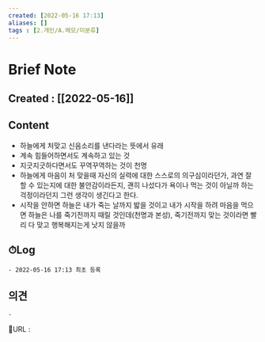 ```yaml
---
created: [2022-05-16 17:13]
aliases: []
tags : [2.개인/A.메모/미분류]
---
```

# Brief Note
## Created : [[2022-05-16]]
## Content
- 하늘에게 처맞고 신음소리를 낸다라는 뜻에서 유래
- 계속 힘들어하면서도 계속하고 있는 것
- 지긋지긋하다면서도 꾸역꾸역하는 것이 천명
- 하늘에게 마음이 처 맞을때 자신의 실력에 대한 스스로의 의구심이라던가, 과연 잘할 수 있는지에 대한 불안감이라든지, 괜히 나섰다가 욕이나 먹는 것이 아닐까 하는 걱정이라던지 그런 생각이 생긴다고 한다.
- 시작을 안하면 하늘은 내가 죽는 날까지 밟을 것이고 내가 시작을 하려 마음을 먹으면 하늘은 나를 죽기전까지 때릴 것인데(천명과 본성), 죽기전까지 맞는 것이라면 빨리 다 맞고 행복해지는게 낫지 않을까

## ⏱Log
	- 2022-05-16 17:13 최초 등록

## 의견
	-


📙URL :